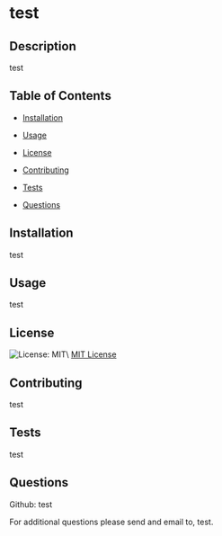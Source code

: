 # test
  
## Description
  
test
  
## Table of Contents
  
- [Installation](#installation)
  
- [Usage](#usage)
  
- [License](#license)
  
- [Contributing](#contributing)
  
- [Tests](#tests)
  
- [Questions](#questions)
  
## Installation
  
test
  
## Usage
  
test
  
## License
  
![License: MIT](https://img.shields.io/badge/License-MIT-yellow.svg)\ 
[MIT License](https://opensource.org/licenses/MIT)
  
## Contributing
  
test
  
## Tests
  
test
  
## Questions
  
Github: test
  
For additional questions please send and email to, test.

